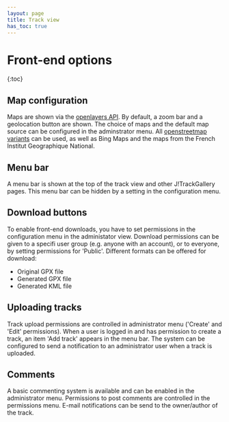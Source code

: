 ```yaml
---
layout: page
title: Track view
has_toc: true
---
```


# Front-end options

{:toc}

## Map configuration

Maps are shown via the [openlayers API](https://openlayers.org/). By default, a zoom bar and a geolocation button are shown. 
The choice of maps and the default map source can be configured in the adminstrator menu. 
All [openstreetmap variants](https://wiki.openstreetmap.org/wiki/Using_OpenStreetMap#Ready-made_online_maps) can be used, as well as Bing Maps and the maps from the French Institut Geographique National.

## Menu bar

A menu bar is shown at the top of the track view and other J!TrackGallery pages. This menu bar can be hidden by a setting in the configuration menu.

## Download buttons

To enable front-end downloads, you have to set permissions in the configuration menu in the administator view. 
Download permissions can be given to a specifi user group (e.g. anyone with an account), or to everyone, by setting permissions for 'Public'.
Different formats can be offered for download:
  - Original GPX file
  - Generated GPX file
  - Generated KML file

## Uploading tracks

Track upload permissions are controlled in administrator menu ('Create' and 'Edit' permissions). 
When a user is logged in and has permission to create a track, an item 'Add track' appears in the menu bar.
The system can be configured to send a notification to an administrator user when a track is uploaded.

## Comments

A basic commenting system is available and can be enabled in the administrator menu. Permissions to post comments are controlled in the permissions menu.
E-mail notifications can be send to the owner/author of the track.
